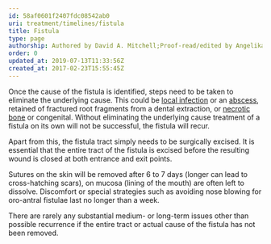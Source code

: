```yaml
---
id: 58af0601f2407fdc08542ab0
uri: treatment/timelines/fistula
title: Fistula
type: page
authorship: Authored by David A. Mitchell;Proof-read/edited by Angelika Sebald
order: 0
updated_at: 2019-07-13T11:33:56Z
created_at: 2017-02-23T15:55:45Z
---
```


<p>Once the cause of the fistula is identified, steps need to be
    taken to eliminate the underlying cause. This could be
    <a href="/diagnosis/a-z/infection">local infection</a> or an <a href="/diagnosis/a-z/abscess">abscess</a>,
        retained of fractured root fragments from a dental extraction,
        or <a href="/diagnosis/a-z/necrosis/hard">necrotic bone</a>        or congenital. Without eliminating the underlying cause
        treatment of a fistula on its own will not be successful,
        the fistula will recur.</p>
<p>Apart from this, the fistula tract simply needs to be surgically
    excised. It is essential that the entire tract of the fistula
    is excised before the resulting wound is closed at both entrance
    and exit points.</p>
<p>Sutures on the skin will be removed after 6 to 7 days (longer
    can lead to cross-hatching scars), on mucosa (lining of the
    mouth) are often left to dissolve. Discomfort or special
    strategies such as avoiding nose blowing for oro-antral fistulae
    last no longer than a week.</p>
<p>There are rarely any substantial medium- or long-term issues
    other than possible recurrence if the entire tract or actual
    cause of the fistula has not been removed.</p>
